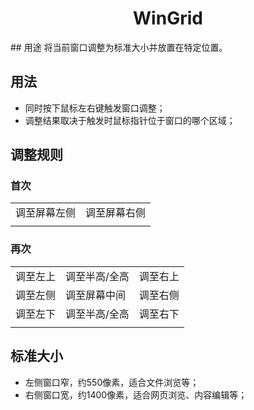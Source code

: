 <h1 align="center">WinGrid</h1>
## 用途
将当前窗口调整为标准大小并放置在特定位置。

## 用法
- 同时按下鼠标左右键触发窗口调整；
- 调整结果取决于触发时鼠标指针位于窗口的哪个区域；

## 调整规则

### 首次
|||
|-|-|
|调至屏幕左侧|调至屏幕右侧|
|||

### 再次
||||
|-|-|-|
|调至左上|调至半高/全高|调至右上|
|调至左侧|调至屏幕中间|调至右侧|
|调至左下|调至半高/全高|调至右下|
||||

## 标准大小
- 左侧窗口窄，约550像素，适合文件浏览等；
- 右侧窗口宽，约1400像素，适合网页浏览、内容编辑等；
